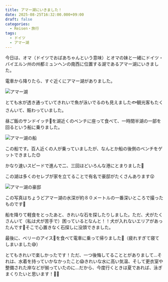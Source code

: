 ```yaml
---
title: アマー湖にいきました！
date: 2025-08-25T16:32:00.000+09:00
draft: false
categories:
  - Reisen・旅行
tags:
  - ドイツ
  - アマー湖
---
```

今日は、オマ（ドイツでおばあちゃんという意味）とオマの妹と一緒にドイツ・バイエルン州の州都ミュンヘンの南西に位置する湖であるアマー湖にいきました。

電車から降りたら、すぐ近くにアマー湖がありました。

![アマー湖](/images/uploads/img_20250825_150353749_mfnr.jpg)

とても水が透き通っていてきれいで魚が泳いでるのも見えました🐟観光客もたくさんいて、賑わっていました。

昼ご飯のサンドイッチ🥪を湖近くのベンチに座って食べて、一時間半湖の一部を回るという船に乗りました。

![アマー湖の船](/images/uploads/img_20250825_131311830_mfnr.jpg)

この船です。百人近くの人が乗っていましたが、なんとか船の後側のベンチをゲットできました😊

かなり速いスピードで進んで二、三回ほどいろんな港にとまりました🚢

この湖は多くのセレブが家を立てることで有名で豪邸がたくさんあります😲

![アマー湖の豪邸](/images/uploads/img_20250825_124851646_mfnr.jpg)

この写真はちょうどアマー湖の水深が約８０メートルの一番深いところで撮ったものです📸

船を降りて軽食をとったあと、きれいな石を探したりしました。ただ、犬がたくさんいて（私は犬が苦手で）困っているとなんと！！犬が入れないエリアがあったんです👏そこで心置きなく石探しに没頭できました。

最後に、ベリーのアイス🍨を食べて電車に乗って帰りました🚃（疲れすぎて寝てしまいました😅）

とてもきれいで楽しかったです！ただ、一つ後悔してることとがありまして…それは、水着を持っていかなかったこと😱きれいな水に高い気温、そして更衣室や整備された岸などが揃っていたのに…だから、今度行くときは夏であれば、泳ぎまくりたいと思います！🏊‍♀
